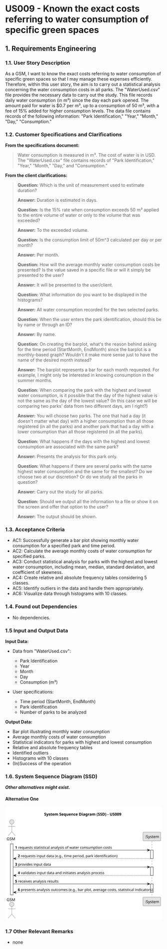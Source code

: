 # US009 - Known the exact costs referring to water consumption of specific green spaces


## 1. Requirements Engineering

### 1.1. User Story Description

As a GSM, I want to know the exact costs referring to water consumption of specific green spaces so that I may manage these expenses efficiently. Therefore, within this user story, the aim is to carry out a statistical analysis concerning the water consumption costs in all parks. The "WaterUsed.csv" file provides the necessary data to carry out the study. This file records daily water consumption (in m³) since the day each park opened. The amount paid for water is $0.7 per m³, up to a consumption of 50 m³, with a fee of 15% added for higher consumption levels. The data file contains records of the following information: "Park Identification," "Year," "Month," "Day," "Consumption."

### 1.2. Customer Specifications and Clarifications 

**From the specifications document:**

> Water consumption is measured in m³.
> The cost of water is in USD.
> The "WaterUsed.csv" file contains records of "Park Identification," "Year," "Month," "Day," and "Consumption."

**From the client clarifications:**

> **Question:** Which is the unit of measurement used to estimate duration?
>
> **Answer:** Duration is estimated in days.
> 
> **Question:** Is the 15% rate when consumption exceeds 50 m³ applied to the entire volume of water or only to the volume that was exceeded?
> 
> **Answer:** To the exceeded volume.
> 
> **Question:** Is the consumption limit of 50m^3 calculated per day or per month?
> 
> **Answer:** Per month.
>
> **Question:** How will the average monthly water consumption costs be presented? Is the value saved in a specific file or will it simply be presented to the user?
>
> **Answer:** It will be presented to the user/client.
>
> **Question:** What information do you want to be displayed in the histograms?
>
> **Answer:** All water consumption recorded for the two selected parks.
>
> **Question:** When the user enters the park identification, should this be by name or through an ID?
>
> **Answer:** By name.
>
> **Question:** On creating the barplot, what's the reason behind asking for the time period (StartMonth, EndMonth) since the barplot is a monthly-based graph? Wouldn't it make more sense just to have the name of the desired month instead?
>
> **Answer:** The barplot represents a bar for each month requested. For example, I might only be interested in knowing consumption in the summer months.
>
> **Question:** When comparing the park with the highest and lowest water consumption, is it possible that the day of the highest value is not the same as the day of the lowest value? (In this case we will be comparing two parks' data from two different days, am I right?)
>
> **Answer:** You will choose two parks. The one that had a day (it doesn't matter what day) with a higher consumption than all those registered (in all the parks) and another park that had a day with a lower consumption than all those registered (in all the parks).
>
> **Question:** What happens if the days with the highest and lowest consumption are associated with the same park?
>
> **Answer:** Presents the analysis for this park only.
>
> **Question:** What happens if there are several parks with the same highest water consumption and the same for the smallest?
Do we choose two at our discretion? Or do we study all the parks in question?
>
> **Answer:** Carry out the study for all parks.
>
> **Question:** Should we output all the information to a file or show it on the screen and offer that option to the user?
>
> **Answer:** The output should be shown.


### 1.3. Acceptance Criteria

* AC1: Successfully generate a bar plot showing monthly water consumption for a specified park and time period.
* AC2: Calculate the average monthly costs of water consumption for specified parks.
* AC3: Conduct statistical analysis for parks with the highest and lowest water consumption, including mean, median, standard deviation, and coefficient of skewness.
* AC4: Create relative and absolute frequency tables considering 5 classes.
* AC5: Identify outliers in the data and handle them appropriately.
* AC6: Visualize data through histograms with 10 classes.

### 1.4. Found out Dependencies

* No dependencies.

### 1.5 Input and Output Data

**Input Data:**

* Data from "WaterUsed.csv":

  * Park Identification
  * Year
  * Month
  * Day
  * Consumption (m³)

* User specifications:

  * Time period (StartMonth, EndMonth)
  * Park identification
  * Number of parks to be analyzed 

**Output Data:**

* Bar plot illustrating monthly water consumption
* Average monthly costs of water consumption
* Statistical indicators for parks with highest and lowest consumption
* Relative and absolute frequency tables
* Identified outliers
* Histograms with 10 classes
* (In)Success of the operation

### 1.6. System Sequence Diagram (SSD)

**_Other alternatives might exist._**

#### Alternative One

![System Sequence Diagram - Alternative One](svg/us009-system-sequence-diagram-alternative-one.svg)


### 1.7 Other Relevant Remarks
* none
